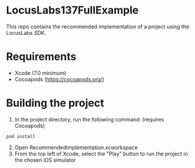 # LocusLabs137FullExample
This repo contains the recommended implementation of a project using the LocusLabs SDK.

# Requirements
* Xcode (7.0 minimum)
* Cocoapods (https://cocoapods.org/)

# Building the project
1. In the project directory, run the following command: (requires Cocoapods)
```
pod install
```
2. Open RecommendedImplementation.xcworkspace
3. From the top left of Xcode, select the "Play" button to run the project in the chosen iOS simulator